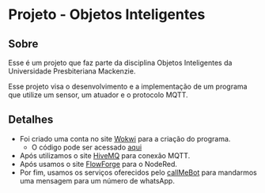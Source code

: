 # Projeto - Objetos Inteligentes


## Sobre

Esse é um projeto que faz parte da disciplina Objetos Inteligentes da Universidade Presbiteriana Mackenzie.

Esse projeto visa o desenvolvimento e a implementação de um programa que utilize um sensor, um atuador e o protocolo MQTT.


## Detalhes

 * Foi criado uma conta no site [Wokwi](https://wokwi.com/) para a criação do programa.
    * O código pode ser acessado [aqui](https://wokwi.com/projects/346479521746125394) 
 * Após utilizamos o site [HiveMQ](https://www.hivemq.com/) para conexão MQTT.
 * Após usamos o site [FlowForge](https://flowforge.com/) para o NodeRed.
 * Por fim, usamos os serviços oferecidos pelo [callMeBot](https://www.callmebot.com/blog/free-api-whatsapp-messages/) para mandarmos uma mensagem para um número de whatsApp.